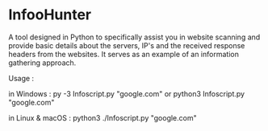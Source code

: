 # InfooHunter
A tool designed in Python to specifically assist you in website scanning and provide basic details about the servers, IP's and the received response headers from the websites. It serves as an example of an information gathering approach.

Usage :

in Windows : py -3 Infoscript.py "google.com"   or   python3 Infoscript.py "google.com"

in Linux & macOS : python3 ./Infoscript.py "google.com"
